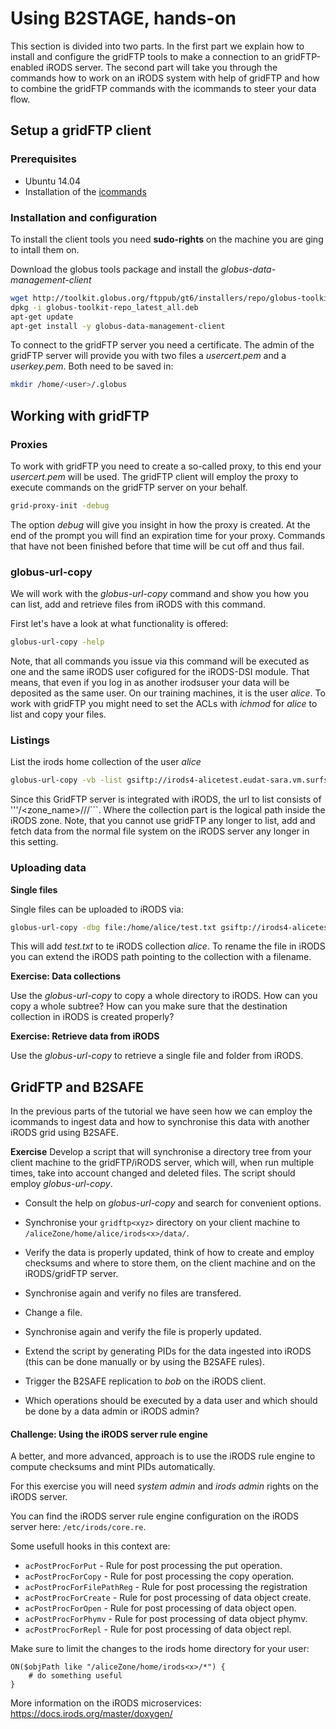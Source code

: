 # Using B2STAGE, hands-on
This section is divided into two parts. In the first part we explain how to install and configure the gridFTP tools to make a connection to an gridFTP-enabled iRODS server.
The second part will take you through the commands how to work on an iRODS system with help of gridFTP and how to combine the gridFTP commands with the icommands to steer your data flow.

## Setup a gridFTP client
### Prerequisites
- Ubuntu 14.04
- Installation of the [icommands](http://irods.org/download/)

### Installation and configuration
To install the client tools you need **sudo-rights** on the machine you are ging to intall them on.

Download the globus tools package and install the *globus-data-management-client*
```sh
wget http://toolkit.globus.org/ftppub/gt6/installers/repo/globus-toolkit-repo_latest_all.deb
dpkg -i globus-toolkit-repo_latest_all.deb
apt-get update
apt-get install -y globus-data-management-client
```

To connect to the gridFTP server you need a certificate. The admin of the gridFTP server will provide you with two files a *usercert.pem* and a *userkey.pem*. Both need to be saved in:
```sh
mkdir /home/<user>/.globus
```

## Working with gridFTP

### Proxies
To work with gridFTP you need to create a so-called proxy, to this end your *usercert.pem* will be used. The gridFTP client will employ the proxy to execute commands on the gridFTP server on your behalf.

```sh
grid-proxy-init -debug
```

The option *debug* will give you insight in how the proxy is created. At the end of the prompt you will find an expiration time for your proxy. Commands that have not been finished before that time will be cut off and thus fail.

### globus-url-copy
We will work with the *globus-url-copy* command and show you how you can list, add and retrieve files from iRODS with this command.

First let's have a look at what functionality is offered:
```sh
globus-url-copy -help
```

Note, that all commands you issue via this command will be executed as one and the same iRODS user cofigured for the iRODS-DSI module. 
That means, that even if you log in as another irodsuser your data will be deposited as the same user. On our training machines, it is the user *alice*.
To work with gridFTP you might need to set the ACLs with *ichmod* for *alice* to list and copy your files.

### Listings

List the irods home collection of the user *alice*
```sh
globus-url-copy -vb -list gsiftp://irods4-alicetest.eudat-sara.vm.surfsara.nl/alicetestZone/home/alice/
```
Since this GridFTP server is integrated with iRODS, the url to list consists of '''/<zone_name>/<collection>/<collection>/```. Where the collection part is the logical path inside the iRODS zone.
Note, that you cannot use gridFTP any longer to list, add and fetch data from the normal file system on the iRODS server any longer in this setting.

### Uploading data
**Single files**

Single files can be uploaded to iRODS via:
```sh
globus-url-copy -dbg file:/home/alice/test.txt gsiftp://irods4-alicetest.eudat-sara.vm.surfsara.nl/alicetestZone/home/alice/
```
This will add *test.txt* to te iRODS collection *alice*. To rename the file in iRODS you can extend the iRODS path pointing to the collection with a filename.

**Exercise: Data collections**

Use the *globus-url-copy* to copy a whole directory to iRODS.
How can you copy a whole subtree?
How can you make sure that the destination collection in iRODS is created properly?

**Exercise: Retrieve data from iRODS**

Use the *globus-url-copy* to retrieve a single file and folder from iRODS.

## GridFTP and B2SAFE
In the previous parts of the tutorial we have seen how we can employ the icommands to ingest data and how to synchronise this data with another iRODS grid using B2SAFE.

**Exercise**
Develop a script that will synchronise a directory tree from your client machine to the gridFTP/iRODS server, which will, when run multiple times, take into account changed and deleted files. 
The script should employ *globus-url-copy*.

* Consult the help on *globus-url-copy* and search for convenient options.
* Synchronise your `gridftp<xyz>` directory on your client machine to `/aliceZone/home/alice/irods<x>/data/`.
* Verify the data is properly updated, think of how to create and employ checksums and where to store them, on the client machine and on the iRODS/gridFTP server.
* Synchronise again and verify no files are transfered.
* Change a file.
* Synchronise again and verify the file is properly updated.

* Extend the script by generating PIDs for the data ingested into iRODS (this can be done manually or by using the B2SAFE rules).
* Trigger the B2SAFE replication to *bob* on the iRODS client.

* Which operations should be executed by a data user and which should be done by a data admin or iRODS admin?

#### Challenge: Using the iRODS server rule engine

A better, and more advanced, approach is to use the iRODS rule engine to compute checksums and mint PIDs automatically.

For this exercise you will need *system admin* and *irods admin* rights on the iRODS server.

You can find the iRODS server rule engine configuration on the iRODS server here: `/etc/irods/core.re`. 

Some usefull hooks in this context are:

* `acPostProcForPut` - Rule for post processing the put operation.
* `acPostProcForCopy` - Rule for post processing the copy operation.
* `acPostProcForFilePathReg` - Rule for post processing the registration
* `acPostProcForCreate` - Rule for post processing of data object create.
* `acPostProcForOpen` - Rule for post processing of data object open.
* `acPostProcForPhymv` - Rule for post processing of data object phymv.
* `acPostProcForRepl` - Rule for post processing of data object repl.

Make sure to limit the changes to the irods home directory for your user:

```
ON($objPath like "/aliceZone/home/irods<x>/*") {
    # do something useful
}
```
More information on the iRODS microservices: https://docs.irods.org/master/doxygen/
